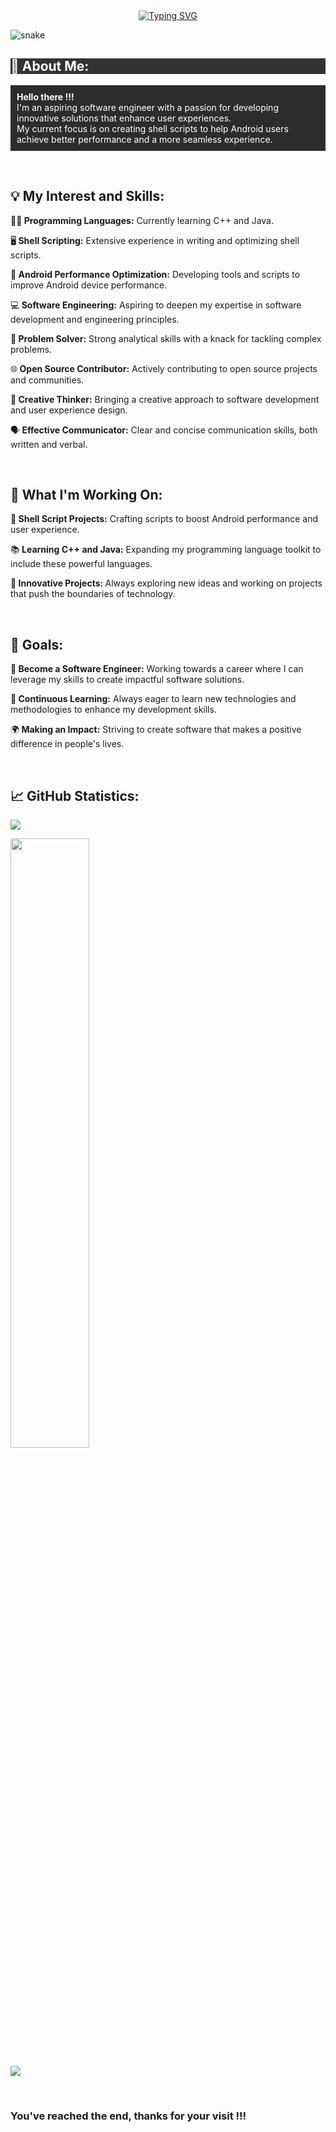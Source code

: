 <div align="center">
<a href="https://git.io/typing-svg">
<img src="https://readme-typing-svg.demolab.com?font=Agency+FB&size=25&weight=400&duration=5000&pause=1000&color=F7F7F7&center=true&vCenter=true&random=true&width=600&height=80&lines=Thanks+for+visiting+my+profile+!!!;I'm+always+learning...;Are+you+a+developer+too+%3F;Wanna+see+what+I've+been+working+on+%3F;Feels+so+good+when+stuff+just+works+!!!;Care+to+take+a+look+around+?" alt="Typing SVG" />
</a>
</div>


![snake](https://github.com/user-attachments/assets/39d68c8c-60a8-4fa7-bd5b-d5b682c1bb57)


<h2 style="color:white; background-color:#333;">🌟 About Me:</h2>
<p style="color:white; background-color:#2C2C2C; padding:10px;">
<b>Hello there !!!</b></br>
I'm an aspiring software engineer with a passion for developing innovative solutions that enhance user experiences. </br>
My current focus is on creating shell scripts to help Android users achieve better performance and a more seamless experience.</p>
</br>

<h2>💡 My Interest and Skills: </h2>
<p>👨‍💻<b> Programming Languages:</b> Currently learning C++ and Java.</p>
<p>🖥️<b> Shell Scripting:</b> Extensive experience in writing and optimizing shell scripts. </p>
<p>📱<b> Android Performance Optimization:</b> Developing tools and scripts to improve Android device performance. </p>
<p>💻<b> Software Engineering:</b> Aspiring to deepen my expertise in software development and engineering principles.</p>
<p>🧠<b> Problem Solver:</b> Strong analytical skills with a knack for tackling complex problems. </p>
<p>🌐<b> Open Source Contributor:</b> Actively contributing to open source projects and communities. </p>
<p>🎨<b> Creative Thinker:</b> Bringing a creative approach to software development and user experience design. </p>
<p>🗣️<b> Effective Communicator:</b> Clear and concise communication skills, both written and verbal. </p>
</br>

<h2>🔭 What I'm Working On: </h2>
<p>🔧<b> Shell Script Projects:</b> Crafting scripts to boost Android performance and user experience. </p>
<p>📚<b> Learning C++ and Java:</b> Expanding my programming language toolkit to include these powerful languages. </p>
<p>🚀<b> Innovative Projects: </b> Always exploring new ideas and working on projects that push the boundaries of technology. </p>
</br>

<h2>🎯 Goals: </h2>
<p>🎯<b> Become a Software Engineer:</b> Working towards a career where I can leverage my skills to create impactful software solutions. </p>
<p>🚀<b> Continuous Learning:</b> Always eager to learn new technologies and methodologies to enhance my development skills. </p>
<p>🌍<b> Making an Impact:</b> Striving to create software that makes a positive difference in people's lives. </p>
</br>

<h2>📈 GitHub Statistics: </h2>

![](https://github-readme-streak-stats.herokuapp.com/?user=droideverything&theme=dark&hide_border=false)

<p>
<img width="50%" src="https://github-readme-stats.vercel.app/api/top-langs/?username=droideverything&show_icons=true&count_private=true&theme=react&hide_border=true&bg_color=0D1117&layout=compact"/>
</p>

[![](https://visitcount.itsvg.in/api?id=droideverything&label=Profile%20Views%20Per%20Month&icon=5&pretty=false)](https://visitcount.itsvg.in)

</br>
<h3> You've reached the end, thanks for your visit !!! </h3>

<!---
DroidEverything/DroidEverything is a ✨ special ✨ repository because its `README.md` (this file) appears on your GitHub profile.
You can click the Preview link to take a look at your changes.

--->
